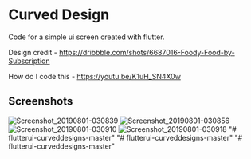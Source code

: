 # Curved Design

Code for a simple ui screen created with flutter.

Design credit - https://dribbble.com/shots/6687016-Foody-Food-by-Subscription

How do I code this - https://youtu.be/K1uH_SN4X0w

## Screenshots

![Screenshot_20190801-030839](https://user-images.githubusercontent.com/8137504/62318844-51c08900-b4ba-11e9-9aca-85b9641234ee.png)
![Screenshot_20190801-030856](https://user-images.githubusercontent.com/8137504/62318845-51c08900-b4ba-11e9-9390-aa9c35e0ce70.png)
![Screenshot_20190801-030910](https://user-images.githubusercontent.com/8137504/62318847-52591f80-b4ba-11e9-984d-0f6f400a92f7.png)
![Screenshot_20190801-030918](https://user-images.githubusercontent.com/8137504/62318848-52591f80-b4ba-11e9-8124-cddda049b70a.png)
"# flutterui-curveddesigns-master" 
"# flutterui-curveddesigns-master" 
"# flutterui-curveddesigns-master" 
